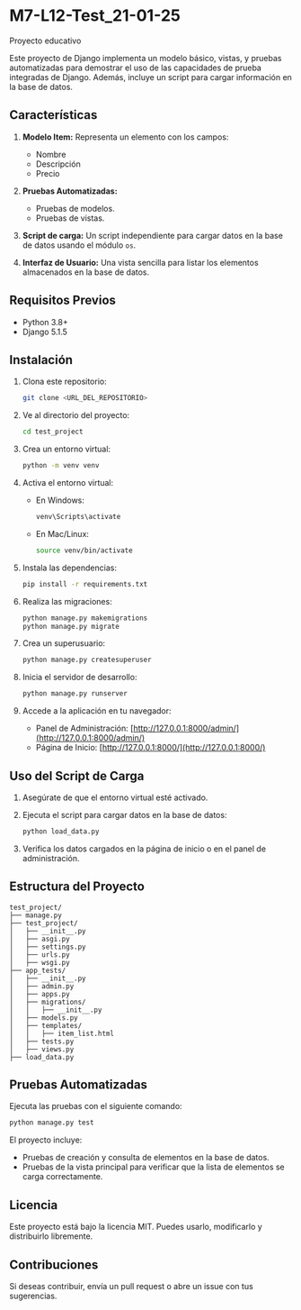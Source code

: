 # M7-L12-Test_21-01-25
Proyecto educativo

Este proyecto de Django implementa un modelo básico, vistas, y pruebas automatizadas para demostrar el uso de las capacidades de prueba integradas de Django. Además, incluye un script para cargar información en la base de datos.

## Características

1. **Modelo Item:** Representa un elemento con los campos:
   - Nombre
   - Descripción
   - Precio

2. **Pruebas Automatizadas:**
   - Pruebas de modelos.
   - Pruebas de vistas.

3. **Script de carga:** Un script independiente para cargar datos en la base de datos usando el módulo `os`.

4. **Interfaz de Usuario:** Una vista sencilla para listar los elementos almacenados en la base de datos.

## Requisitos Previos

- Python 3.8+
- Django 5.1.5

## Instalación

1. Clona este repositorio:
   ```bash
   git clone <URL_DEL_REPOSITORIO>
   ```

2. Ve al directorio del proyecto:
   ```bash
   cd test_project
   ```

3. Crea un entorno virtual:
   ```bash
   python -m venv venv
   ```

4. Activa el entorno virtual:
   - En Windows:
     ```bash
     venv\Scripts\activate
     ```
   - En Mac/Linux:
     ```bash
     source venv/bin/activate
     ```

5. Instala las dependencias:
   ```bash
   pip install -r requirements.txt
   ```

6. Realiza las migraciones:
   ```bash
   python manage.py makemigrations
   python manage.py migrate
   ```

7. Crea un superusuario:
   ```bash
   python manage.py createsuperuser
   ```

8. Inicia el servidor de desarrollo:
   ```bash
   python manage.py runserver
   ```

9. Accede a la aplicación en tu navegador:
   - Panel de Administración: [http://127.0.0.1:8000/admin/](http://127.0.0.1:8000/admin/)
   - Página de Inicio: [http://127.0.0.1:8000/](http://127.0.0.1:8000/)

## Uso del Script de Carga

1. Asegúrate de que el entorno virtual esté activado.

2. Ejecuta el script para cargar datos en la base de datos:
   ```bash
   python load_data.py
   ```

3. Verifica los datos cargados en la página de inicio o en el panel de administración.

## Estructura del Proyecto

```
test_project/
├── manage.py
├── test_project/
│   ├── __init__.py
│   ├── asgi.py
│   ├── settings.py
│   ├── urls.py
│   ├── wsgi.py
├── app_tests/
│   ├── __init__.py
│   ├── admin.py
│   ├── apps.py
│   ├── migrations/
│   │   ├── __init__.py
│   ├── models.py
│   ├── templates/
│   │   ├── item_list.html
│   ├── tests.py
│   ├── views.py
├── load_data.py
```

## Pruebas Automatizadas

Ejecuta las pruebas con el siguiente comando:
```bash
python manage.py test
```

El proyecto incluye:
- Pruebas de creación y consulta de elementos en la base de datos.
- Pruebas de la vista principal para verificar que la lista de elementos se carga correctamente.

## Licencia
Este proyecto está bajo la licencia MIT. Puedes usarlo, modificarlo y distribuirlo libremente.

## Contribuciones
Si deseas contribuir, envía un pull request o abre un issue con tus sugerencias.